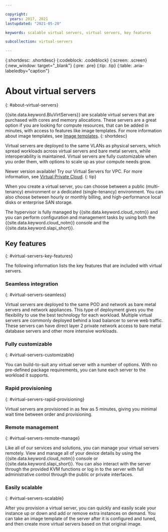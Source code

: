 ```yaml
---

copyright:
  years: 2017, 2021
lastupdated: "2021-05-20"

keywords: scalable virtual servers, virtual servers, key features

subcollection: virtual-servers

---
```


{:shortdesc: .shortdesc}
{:codeblock: .codeblock}
{:screen: .screen}
{:new_window: target="_blank"}
{:pre: .pre}
{:tip: .tip}
{:table: .aria-labeledby="caption"}

# About virtual servers
{: #about-virtual-servers}

{{site.data.keyword.BluVirtServers}} are scalable virtual servers that are purchased with cores and memory allocations. These servers are a great option if you are looking for compute resources, that can be added in minutes, with access to features like image templates. For more information about image templates, see [Image templates](/docs/virtual-servers?topic=virtual-servers-image-templates).
{: shortdesc}

Virtual servers are deployed to the same VLANs as physical servers, which spread workloads across virtual servers and bare metal servers, while interoperability is maintained. Virtual servers are fully customizable when you order them, with options to scale up as your compute needs grow.

Newer version available! Try our Virtual Servers for VPC. For more information, see [Virtual Private Cloud](/docs/vpc?topic=vpc-getting-started).
{: tip}

When you create a virtual server, you can choose between a public (multi-tenancy) environment or a dedicated (single-tenancy) environment. You can also choose between hourly or monthly billing, and high-performance local disks or enterprise SAN storage.

The hypervisor is fully managed by {{site.data.keyword.cloud_notm}} and you can perform configuration and management tasks by using both the {{site.data.keyword.cloud_notm}} console and the {{site.data.keyword.slapi_short}}. 

## Key features
{: #virtual-servers-key-features}

The following information lists the key features that are included with virtual servers.

### Seamless integration
{: #virtual-servers-seamless}

Virtual servers are deployed to the same POD and network as bare metal servers and network appliances. This type of deployment gives you the flexibility to use the best technology for each workload. Multiple virtual servers are commonly deployed behind a load balancer to serve web traffic. These servers can have direct layer 2 private network access to bare metal database servers and other more intensive workloads.

### Fully customizable
{: #virtual-servers-customizable}

You can build-to-suit any virtual server with a number of options. With no pre-defined package requirements, you can tune each server to the workload it supports.

### Rapid provisioning
{: #virtual-servers-rapid-provisioning}

Virtual servers are provisioned in as few as 5 minutes, giving you minimal wait time between order and provisioning.

### Remote management
{: #virtual-servers-remote-manage}

Like all of our services and solutions, you can manage your virtual servers remotely. View and manage all of your device details by using the {{site.data.keyword.cloud_notm}} console or {{site.data.keyword.slapi_short}}. You can also interact with the server through the provided KVM functions or log in to the server with full administrative control through the public or private interfaces.

### Easily scalable
{: #virtual-servers-scalable}

After you provision a virtual server, you can quickly and easily scale your instance up or down and add or remove extra instances on demand. You can take an image template of the server after it is configured and tuned, and then create more virtual servers based on that original image.
